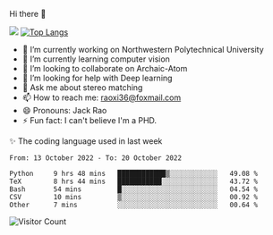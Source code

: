 Hi there 👋

![](https://github-readme-stats.vercel.app/api?username=Raohaocheng)
[![Top Langs](https://github-readme-stats.vercel.app/api/top-langs/?username=Raohaocheng&layout=compact)](https://github.com/anuraghazra/github-readme-stats)

- 🔭 I’m currently working on Northwestern Polytechnical University
- 🌱 I’m currently learning computer vision
- 👯 I’m looking to collaborate on Archaic-Atom
- 🤔 I’m looking for help with Deep learning
- 💬 Ask me about stereo matching
- 📫 How to reach me: raoxi36@foxmail.com
- 😄 Pronouns: Jack Rao
- ⚡ Fun fact: I can't believe I'm a PHD.

✨ The coding language used in last week
<!--START_SECTION:waka-->

```text
From: 13 October 2022 - To: 20 October 2022

Python     9 hrs 48 mins   ████████████▒░░░░░░░░░░░░   49.08 %
TeX        8 hrs 44 mins   ███████████░░░░░░░░░░░░░░   43.72 %
Bash       54 mins         █░░░░░░░░░░░░░░░░░░░░░░░░   04.54 %
CSV        10 mins         ▒░░░░░░░░░░░░░░░░░░░░░░░░   00.92 %
Other      7 mins          ░░░░░░░░░░░░░░░░░░░░░░░░░   00.64 %
```

<!--END_SECTION:waka-->

![Visitor Count](https://profile-counter.glitch.me/Raohaocheng/count.svg)
